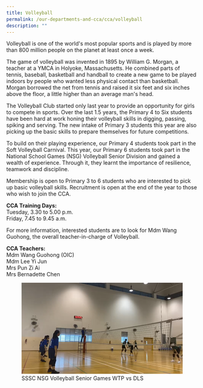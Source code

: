 ```yaml
---
title: Volleyball
permalink: /our-departments-and-cca/cca/volleyball
description: ""
---
```

Volleyball is one of the world's most popular sports and is played by more than 800 million people on the planet at least once a week. 

The game of volleyball was invented in 1895 by William G. Morgan, a teacher at a YMCA in Holyoke, Massachusetts. He combined parts of tennis, baseball, basketball and handball to create a new game to be played indoors by people who wanted less physical contact than basketball. Morgan borrowed the net from tennis and raised it six feet and six inches above the floor, a little higher than an average man's head.

The Volleyball Club started only last year to provide an opportunity for girls to compete in sports. Over the last 1.5 years, the Primary 4 to Six students have been hard at work honing their volleyball skills in digging, passing, spiking and serving. The new intake of Primary 3 students this year are also picking up the basic skills to prepare themselves for future competitions.   

To build on their playing experience, our Primary 4 students took part in the Soft Volleyball Carnival. This year, our Primary 6 students took part in the National School Games (NSG) Volleyball Senior Division and gained a wealth of experience. Through it, they learnt the importance of resilience, teamwork and discipline.

Membership is open to Primary 3 to 6 students who are interested to pick up basic volleyball skills. Recruitment is open at the end of the year to those who wish to join the CCA. 

**CCA Training Days:** <br>
Tuesday, 3.30 to 5.00 p.m. <br>
Friday, 7.45 to 9.45 a.m.   

For more information, interested students are to look for Mdm Wang Guohong, the overall teacher-in-charge of Volleyball.

**CCA Teachers:** <br>
Mdm Wang Guohong (OIC) <br>
Mdm Lee Yi Jun <br>
Mrs Pun Zi Ai <br>
Mrs Bernadette Chen

<figure>  
<img src="/images/Volleyball%204.png">  
<figcaption> SSSC NSG Volleyball Senior Games WTP vs DLS </figcaption>  
</figure>